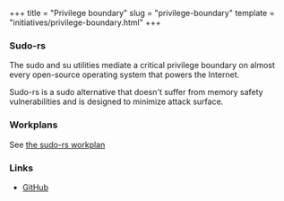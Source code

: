 +++
title = "Privilege boundary"
slug = "privilege-boundary"
template = "initiatives/privilege-boundary.html"
+++

### Sudo-rs

The sudo and su utilities mediate a critical privilege boundary on almost every open-source operating system
that powers the Internet.

Sudo-rs is a sudo alternative that doesn't suffer from memory safety vulnerabilities and is
designed to minimize attack surface.

### Workplans

See <a href="/initiatives/workplan-sudo-rs">the sudo-rs workplan</a>

### Links

- [GitHub](https://github.com/memorysafety/sudo-rs)

        